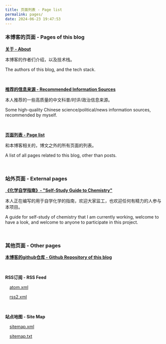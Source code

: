 ```yaml
---
title: 页面列表 - Page list
permalink: pages/
date: 2024-06-23 19:47:53
---
```


### 本博客的页面 - Pages of this blog

**[关于 - About](/about/)**

本博客的作者们介绍，以及技术栈。

The authors of this blog, and the tech stack.

<br>

**[推荐的信息来源 - Recommended Information Sources](/info-sources/)**

本人推荐的一些高质量的中文科普/时评/政治信息来源。

Some high-quality Chinese science/political/news information sources, recommended by myself.

<br>

**[页面列表 - Page list](/pages/)**

<p class="tennisbot" id="这说明本页面列表是一个包含了自身的页面列表，不涉及理发师悖论"> 和本博客相关的，博文之外的所有页面的列表。</p>

<p class="tennisbot" id="This means that this page list is a page list that contains itself, and does not involve the barber paradox."> A list of all pages related to this blog, other than posts.</p>

<br>

### 站外页面 - External pages

**[《化学自学指南》- "Self-Study Guide to Chemistry"](https://chem.tennisatw.com/)**

本人正在编写的用于自学化学的指南，欢迎大家监工，也欢迎任何有精力的人参与本项目。

A guide for self-study of chemistry that I am currently working, welcome to have a look, and welcome to anyone to participate in this project.

<br>

### 其他页面 - Other pages

**[本博客的github仓库 - Github Repository of this blog](https://github.com/Tennisatw/blog)**

<br>

**RSS订阅 - RSS Feed**

&emsp;[atom.xml](/atom.xml)
 
&emsp;[rss2.xml](/rss2.xml)

<br>

**站点地图 - Site Map**

&emsp;[sitemap.xml](/sitemap.xml)

&emsp;[sitemap.txt](/sitemap.txt)